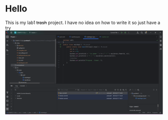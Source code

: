 # Hello
This is my lab1 ~~trash~~ project.
I have no idea on how to write it so just have a try
![shot](screenshoot/ss.png)

